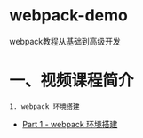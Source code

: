 # webpack-demo
webpack教程从基础到高级开发

# 一、视频课程简介
    1. webpack 环境搭建
* [Part 1 - webpack 环境搭建](https://github.com/tinerguo/webpack-demo/tree/master/part01)
